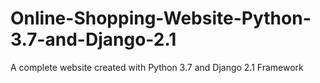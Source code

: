 # Online-Shopping-Website-Python-3.7-and-Django-2.1
A complete website created with Python 3.7 and Django 2.1 Framework 
